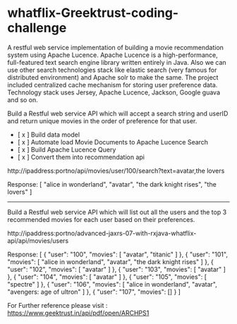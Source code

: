 # whatflix-Greektrust-coding-challenge
A restful web service implementation of building a movie recommendation system using Apache Lucence. Apache Lucence is a high-performance, full-featured text search engine library written entirely in Java. Also we can use other search technologies stack like elastic search (very famous for distributed environment) and Apache solr to make the same. The project included  centralized cache mechanism for storing user preference data. Technology stack uses Jersey, Apache Lucence, Jackson, Google guava and so on. 

Build a Restful web service API which will accept a search string and userID and return unique movies in the order of preference for that user.

- [ x ] Build data model
- [ x ] Automate load Movie Documents to Apache Lucence Search
- [ x ] Build Apache Lucence Query
- [ x ] Convert them into recommendation api

 http://ipaddress:portno/api/movies/user/100/search?text=avatar,the lovers

Response: 
          [
            "alice in wonderland",
            "avatar",
            "the dark knight rises",
            "the lovers"
          ]

-------------------------------------------------------------------------------------------------------------------------------------------

Build a Restful web service API which will list out all the users and the top 3 recommended movies for each user based on their preferences.

http://ipaddress:portno/advanced-jaxrs-07-with-rxjava-whatflix-api/api/movies/users

Response:
[
    {
        "user": "100",
        "movies": [
            "avatar",
            "titanic"
        ]
    },
    {
        "user": "101",
        "movies": [
            "alice in wonderland",
            "avatar",
            "the dark knight rises"
        ]
    },
    {
        "user": "102",
        "movies": [
            "avatar"
        ]
    },
    {
        "user": "103",
        "movies": [
            "avatar"
        ]
    },
    {
        "user": "104",
        "movies": [
            "avatar"
        ]
    },
    {
        "user": "105",
        "movies": [
            "spectre"
        ]
    },
    {
        "user": "106",
        "movies": [
            "alice in wonderland",
            "avatar",
            "avengers: age of ultron"
        ]
    },
    {
        "user": "107",
        "movies": []
    }
]

For Further reference please visit : https://www.geektrust.in/api/pdf/open/ARCHPS1 

